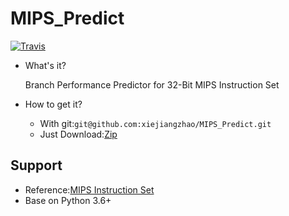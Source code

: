 # MIPS_Predict

[![Travis](https://img.shields.io/travis/rust-lang/rust.svg)]()

- What's it?

  Branch Performance Predictor for 32-Bit MIPS Instruction Set

- How to get it?

  - With git:`git@github.com:xiejiangzhao/MIPS_Predict.git`
  - Just Download:[Zip](https://github.com/xiejiangzhao/MIPS_Predict/archive/master.zip)

## Support

- Reference:[MIPS Instruction Set](http://blog.csdn.net/yixilee/article/details/4316617)
- Base on Python 3.6+